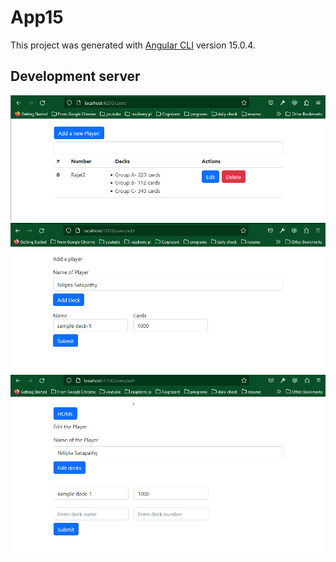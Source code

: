 # App15

This project was generated with [Angular CLI](https://github.com/angular/angular-cli) version 15.0.4.

## Development server
 ![Home page](./screenshot/home.png)
 ![Home page](./screenshot/add.png)
 ![Home page](./screenshot/edit.png)